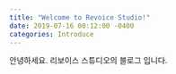 ```yaml
---
title: "Welcome to Revoice Studio!"
date: 2019-07-16 00:12:00 -0400
categories: Introduce
---
```


안녕하세요. 리보이스 스튜디오의 블로그 입니다.
